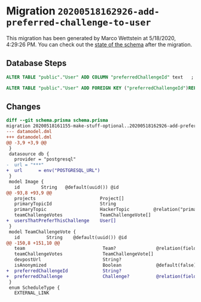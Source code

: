 # Migration `20200518162926-add-preferred-challenge-to-user`

This migration has been generated by Marco Wettstein at 5/18/2020, 4:29:26 PM.
You can check out the [state of the schema](./schema.prisma) after the migration.

## Database Steps

```sql
ALTER TABLE "public"."User" ADD COLUMN "preferredChallengeId" text   ;

ALTER TABLE "public"."User" ADD FOREIGN KEY ("preferredChallengeId")REFERENCES "public"."Challenge"("id") ON DELETE SET NULL  ON UPDATE CASCADE
```

## Changes

```diff
diff --git schema.prisma schema.prisma
migration 20200518161155-make-stuff-optional..20200518162926-add-preferred-challenge-to-user
--- datamodel.dml
+++ datamodel.dml
@@ -3,9 +3,9 @@
 }
 datasource db {
   provider = "postgresql"
-  url = "***"
+  url      = env("POSTGRESQL_URL")
 }
 model Image {
   id        String   @default(uuid()) @id
@@ -93,8 +93,9 @@
   projects                        Project[]
   primaryTopicId                  String
   primaryTopic                    HackerTopic         @relation("primaryTopic", fields: [primaryTopicId], references: [id])
   teamChallengeVotes              TeamChallengeVote[]
+  usersThatPreferThisChallenge    User[]
 }
 model TeamChallengeVote {
   id          String    @default(uuid()) @id
@@ -150,8 +151,10 @@
   team                             Team?               @relation(fields: [teamId], references: [id])
   teamChallengeVotes               TeamChallengeVote[]
   devpostUrl                       String?
   isAnonymized                     Boolean             @default(false)
+  preferredChallengeId             String?
+  preferredChallenge               Challenge?          @relation(fields: [preferredChallengeId], references: [id])
 }
 enum ScheduleType {
   EXTERNAL_LINK
```


